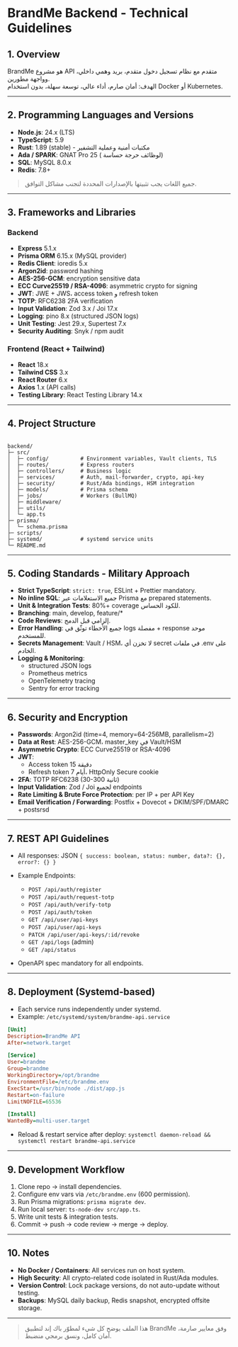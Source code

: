 # BrandMe Backend - Technical Guidelines

## 1. Overview
BrandMe هو مشروع API متقدم مع نظام تسجيل دخول متقدم، بريد وهمي داخلي، وواجهة مطورين.  
الهدف: أمان صارم، أداء عالي، توسعة سهلة، بدون استخدام Docker أو Kubernetes.  

---

## 2. Programming Languages and Versions
- **Node.js**: 24.x (LTS)  
- **TypeScript**: 5.9  
- **Rust**: 1.89 (stable) - مكتبات أمنية وعملية التشفير  
- **Ada / SPARK**: GNAT Pro 25 ( لوظائف حرجة حساسة)  
- **SQL**: MySQL 8.0.x  
- **Redis**: 7.8+  

> جميع اللغات يجب تثبيتها بالإصدارات المحددة لتجنب مشاكل التوافق.

---

## 3. Frameworks and Libraries
### Backend
- **Express** 5.1.x  
- **Prisma ORM** 6.15.x (MySQL provider)  
- **Redis Client**: ioredis 5.x  
- **Argon2id**: password hashing  
- **AES-256-GCM**: encryption sensitive data  
- **ECC Curve25519 / RSA-4096**: asymmetric crypto for signing  
- **JWT**: JWE + JWS، access token و refresh token  
- **TOTP**: RFC6238 2FA verification  
- **Input Validation**: Zod 3.x / Joi 17.x  
- **Logging**: pino 8.x (structured JSON logs)  
- **Unit Testing**: Jest 29.x, Supertest 7.x  
- **Security Auditing**: Snyk / npm audit  

### Frontend (React + Tailwind)
- **React** 18.x  
- **Tailwind CSS** 3.x  
- **React Router** 6.x  
- **Axios** 1.x (API calls)  
- **Testing Library**: React Testing Library 14.x  

---

## 4. Project Structure
```

backend/
├─ src/
│  ├─ config/          # Environment variables, Vault clients, TLS
│  ├─ routes/          # Express routers
│  ├─ controllers/     # Business logic
│  ├─ services/        # Auth, mail-forwarder, crypto, api-key
│  ├─ security/        # Rust/Ada bindings, HSM integration
│  ├─ models/          # Prisma schema
│  ├─ jobs/            # Workers (BullMQ)
│  ├─ middleware/
│  ├─ utils/
│  └─ app.ts
├─ prisma/
│  └─ schema.prisma
├─ scripts/
├─ systemd/            # systemd service units
└─ README.md

````

---

## 5. Coding Standards - Military Approach
- **Strict TypeScript**: `strict: true`, ESLint + Prettier mandatory.  
- **No inline SQL**: جميع الاستعلامات عبر Prisma مع prepared statements.  
- **Unit & Integration Tests**: 80%+ coverage للكود الحساس.  
- **Branching**: main, develop, feature/*  
- **Code Reviews**: إلزامي قبل الدمج.  
- **Error Handling**: جميع الأخطاء توثّق في logs مفصلة + response موحد للمستخدم.  
- **Secrets Management**: Vault / HSM، لا تخزن أي secret في ملفات .env على الخادم.  
- **Logging & Monitoring**:  
  - structured JSON logs  
  - Prometheus metrics  
  - OpenTelemetry tracing  
  - Sentry for error tracking  

---

## 6. Security and Encryption
- **Passwords**: Argon2id (time=4, memory=64-256MB, parallelism=2)  
- **Data at Rest**: AES-256-GCM، master_key في Vault/HSM  
- **Asymmetric Crypto**: ECC Curve25519 or RSA-4096  
- **JWT**:  
  - Access token 15 دقيقة  
  - Refresh token 7 أيام، HttpOnly Secure cookie  
- **2FA**: TOTP RFC6238 (30-300 ثانية)  
- **Input Validation**: Zod / Joi لجميع endpoints  
- **Rate Limiting & Brute Force Protection**: per IP + per API Key  
- **Email Verification / Forwarding**: Postfix + Dovecot + DKIM/SPF/DMARC + postsrsd  

---

## 7. REST API Guidelines
- All responses: JSON `{ success: boolean, status: number, data?: {}, error?: {} }`  
- Example Endpoints:
  - `POST /api/auth/register`  
  - `POST /api/auth/request-totp`  
  - `POST /api/auth/verify-totp`  
  - `POST /api/auth/token`  
  - `GET /api/user/api-keys`  
  - `POST /api/user/api-keys`  
  - `PATCH /api/user/api-keys/:id/revoke`  
  - `GET /api/logs` (admin)  
  - `GET /api/status`  

- OpenAPI spec mandatory for all endpoints.  

---

## 8. Deployment (Systemd-based)
- Each service runs independently under systemd.  
- Example: `/etc/systemd/system/brandme-api.service`  
```ini
[Unit]
Description=BrandMe API
After=network.target

[Service]
User=brandme
Group=brandme
WorkingDirectory=/opt/brandme
EnvironmentFile=/etc/brandme.env
ExecStart=/usr/bin/node ./dist/app.js
Restart=on-failure
LimitNOFILE=65536

[Install]
WantedBy=multi-user.target
````

* Reload & restart service after deploy: `systemctl daemon-reload && systemctl restart brandme-api.service`

---

## 9. Development Workflow

1. Clone repo → install dependencies.
2. Configure env vars via `/etc/brandme.env` (600 permission).
3. Run Prisma migrations: `prisma migrate dev`.
4. Run local server: `ts-node-dev src/app.ts`.
5. Write unit tests & integration tests.
6. Commit → push → code review → merge → deploy.

---

## 10. Notes

* **No Docker / Containers**: All services run on host system.
* **High Security**: All crypto-related code isolated in Rust/Ada modules.
* **Version Control**: Lock package versions, do not auto-update without testing.
* **Backups**: MySQL daily backup, Redis snapshot, encrypted offsite storage.

---

> هذا الملف يوضح كل شيء لمطوّر باك إند لتطبيق BrandMe وفق معايير صارمة، أمان كامل، ونسق برمجي منضبط.
